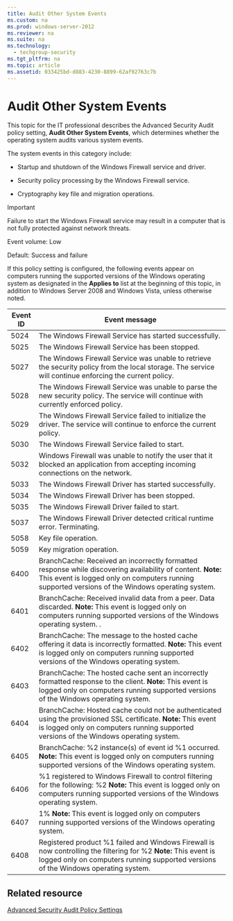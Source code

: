 ```yaml
---
title: Audit Other System Events
ms.custom: na
ms.prod: windows-server-2012
ms.reviewer: na
ms.suite: na
ms.technology: 
  - techgroup-security
ms.tgt_pltfrm: na
ms.topic: article
ms.assetid: 033425bd-d883-4230-8899-62af92763c7b
---
```

# Audit Other System Events
This topic for the IT professional describes the Advanced Security Audit policy setting, **Audit Other System Events**, which determines whether the operating system audits various system events.

The system events in this category include:

-   Startup and shutdown of the Windows Firewall service and driver.

-   Security policy processing by the Windows Firewall service.

-   Cryptography key file and migration operations.

> [!IMPORTANT]
> Failure to start the Windows Firewall service may result in a computer that is not fully protected against network threats.

Event volume: Low

Default: Success and failure

If this policy setting is configured, the following events appear on computers running the supported versions of the Windows operating system as designated in the **Applies to** list at the beginning of this topic, in addition to Windows Server 2008 and Windows Vista, unless otherwise noted.

|Event ID|Event message|
|------------|-----------------|
|5024|The Windows Firewall Service has started successfully.|
|5025|The Windows Firewall Service has been stopped.|
|5027|The Windows Firewall Service was unable to retrieve the security policy from the local storage. The service will continue enforcing the current policy.|
|5028|The Windows Firewall Service was unable to parse the new security policy. The service will continue with currently enforced policy.|
|5029|The Windows Firewall Service failed to initialize the driver. The service will continue to enforce the current policy.|
|5030|The Windows Firewall Service failed to start.|
|5032|Windows Firewall was unable to notify the user that it blocked an application from accepting incoming connections on the network.|
|5033|The Windows Firewall Driver has started successfully.|
|5034|The Windows Firewall Driver has been stopped.|
|5035|The Windows Firewall Driver failed to start.|
|5037|The Windows Firewall Driver detected critical runtime error. Terminating.|
|5058|Key file operation.|
|5059|Key migration operation.|
|6400|BranchCache: Received an incorrectly formatted response while discovering availability of content. **Note:** This event is logged only on computers running supported versions of the Windows operating system.|
|6401|BranchCache: Received invalid data from a peer. Data discarded. **Note:** This event is logged only on computers running supported versions of the Windows operating system. .|
|6402|BranchCache: The message to the hosted cache offering it data is incorrectly formatted. **Note:** This event is logged only on computers running supported versions of the Windows operating system.|
|6403|BranchCache: The hosted cache sent an incorrectly formatted response to the client. **Note:** This event is logged only on computers running supported versions of the Windows operating system.|
|6404|BranchCache: Hosted cache could not be authenticated using the provisioned SSL certificate. **Note:** This event is logged only on computers running supported versions of the Windows operating system.|
|6405|BranchCache: %2 instance(s) of event id %1 occurred. **Note:** This event is logged only on computers running supported versions of the Windows operating system.|
|6406|%1 registered to Windows Firewall to control filtering for the following: %2 **Note:** This event is logged only on computers running supported versions of the Windows operating system.|
|6407|1% **Note:** This event is logged only on computers running supported versions of the Windows operating system.|
|6408|Registered product %1 failed and Windows Firewall is now controlling the filtering for %2 **Note:** This event is logged only on computers running supported versions of the Windows operating system.|

## Related resource
[Advanced Security Audit Policy Settings](../Advanced-Security-Audit-Policy-Settings.md)


